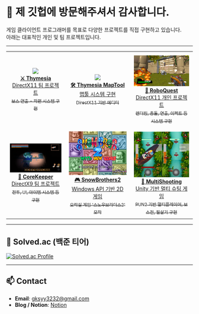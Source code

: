 # 👋 제 깃헙에 방문해주셔서 감사합니다.

게임 클라이언트 프로그래머를 목표로 다양한 프로젝트를 직접 구현하고 있습니다.  
아래는 대표적인 개인 및 팀 프로젝트입니다.

---

<table>
  <tr>
    <td align="center" style="padding: 10px;">
      <a href="https://github.com/HanUIn123/Thymesia">
        <img src="https://raw.githubusercontent.com/HanUIn123/Thymesia/main/Thymesia_Thumnail.png" width="280"/><br/>
        <b>⚔️ Thymesia</b><br/>
        DirectX11 팀 프로젝트<br/>
        <sub>보스 연출 + 파편 시스템 구현</sub>
      </a>
    </td>
    <td align="center" style="padding: 10px;">
      <a href="https://github.com/HanUIn123/Thymesia_MapTool">
        <img src="https://raw.githubusercontent.com/HanUIn123/Thymesia_MapTool/main/MapTool_Thumbnail.png" width="280"/><br/>
        <b>🛠️ Thymesia MapTool</b><br/>
        맵툴 시스템 구현<br/>
        <sub>DirectX11 기반 에디터</sub>
      </a>
    </td>
    <td align="center" style="padding: 10px;">
      <a href="https://github.com/HanUIn123/RoboQuest">
        <img src="https://raw.githubusercontent.com/HanUIn123/RoboQuest/main/RoboQuest_ThumbNail.png" width="280"/><br/>
        <b>🤖 RoboQuest</b><br/>
        DirectX11 개인 프로젝트<br/>
        <sub>렌더링, 충돌, 연출, 이펙트 등 시스템 구현</sub>
      </a>
    </td>
  </tr>
  <tr>
    <td align="center" style="padding: 10px;">
      <a href="https://github.com/HanUIn123/CoreKeeper">
        <img src="https://github.com/HanUIn123/CoreKeeper-_-CopyGame/blob/main/CoreKeeper_Thumbnail.png?raw=true" width="280"/><br/>
        <b>🧱 CoreKeeper</b><br/>
        DirectX9 팀 프로젝트<br/>
        <sub>전투, UI, 아이템 시스템 등 구현</sub>
      </a>
    </td>
    <td align="center" style="padding: 10px;">
      <a href="https://github.com/HanUIn123/SnowBrothers2">
        <img src="https://raw.githubusercontent.com/HanUIn123/SnowBrothers2/main/Images/SnowBrothers.png" width="280"/><br/>
        <b>🎮 SnowBrothers2</b><br/>
        Windows API 기반 2D 게임<br/>
        <sub>오락실 게임 '스노우브라더스2' 모작</sub>
      </a>
    </td>
<td align="center" style="padding: 10px;">
  <a href="https://github.com/HanUIn123/MultiShootingGame">
    <img src="https://raw.githubusercontent.com/HanUIn123/MultiShootingGame/main/ThumNail.png" width="280"/><br/>
    <b>🚀 MultiShooting</b><br/>
    Unity 기반 멀티 슈팅 게임<br/>
    <sub>PUN2 기반 멀티플레이어, 보스전, 필살기 구현</sub>
  </a>
</td>
</tr>

</table>

---

## 🧠 Solved.ac (백준 티어)

[![Solved.ac Profile](http://mazassumnida.wtf/api/generate_badge?boj=gksyy12345)](https://solved.ac/profile/gksyy12345)

---

## 📫 Contact

- **Email**: [gksyy3232@gmail.com](mailto:gksyy3232@gmail.com)
- **Blog / Notion**: [Notion](https://www.notion.so/GAME-PROGRAMMING-Notion-226fe0424e1780f1a7d9f252a5c4dafa)

